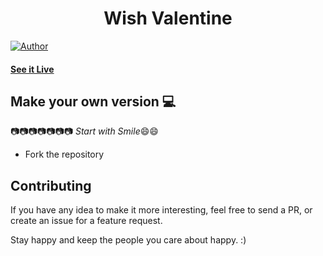<h1 align="center">
    Wish Valentine 
</h1>

[![Author](https://img.shields.io/badge/author-vedant-dwivedi)](https://github.com/vedant-dwivedi)


#### [See it Live](https://wish-valentine.vercel.app/)

## Make your own version :computer:

:camera::camera::camera::camera::camera::camera::camera:
*Start with Smile*:smile::smile:

* Fork the repository


## Contributing

If you have any idea to make it more interesting, feel free to send a PR, or create an issue for a feature request.

Stay happy and keep the people you care about happy. :)

